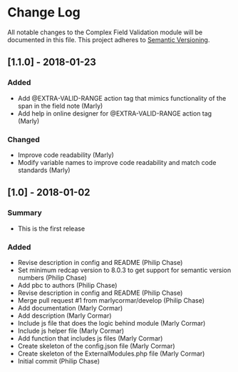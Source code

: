 # Change Log
All notable changes to the Complex Field Validation module will be documented in this file.
This project adheres to [Semantic Versioning](http://semver.org/).

## [1.1.0] - 2018-01-23
### Added
- Add @EXTRA-VALID-RANGE action tag that mimics functionality of the span in the field note (Marly)
- Add help in online designer for @EXTRA-VALID-RANGE action tag (Marly)

### Changed
- Improve code readability (Marly)
- Modify variable names to improve code readability and match code standards (Marly)


## [1.0] - 2018-01-02
### Summary
- This is the first release

### Added
- Revise description in config and README (Philip Chase)
- Set minimum redcap version to 8.0.3 to get support for semantic version numbers (Philip Chase)
- Add pbc to authors (Philip Chase)
- Revise description in config and README (Philip Chase)
- Merge pull request #1 from marlycormar/develop (Philip Chase)
- Add documentation (Marly Cormar)
- Add description (Marly Cormar)
- Include js file that does the logic behind module (Marly Cormar)
- Include js helper file (Marly Cormar)
- Add function that includes js files (Marly Cormar)
- Create skeleton of the config.json file (Marly Cormar)
- Create skeleton of the ExternalModules.php file (Marly Cormar)
- Initial commit (Philip Chase)

